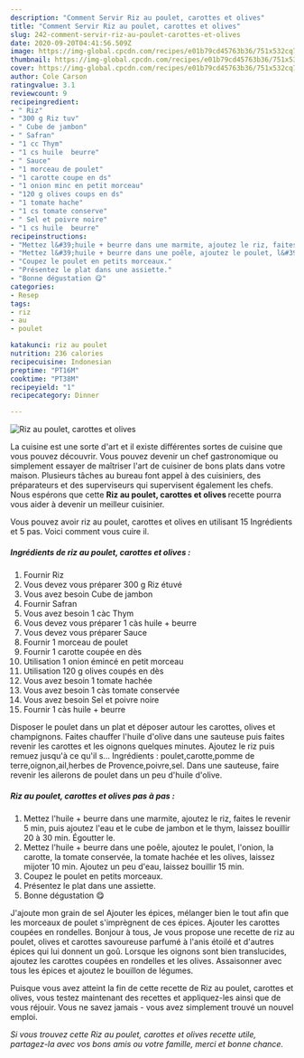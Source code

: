 ```yaml
---
description: "Comment Servir Riz au poulet, carottes et olives"
title: "Comment Servir Riz au poulet, carottes et olives"
slug: 242-comment-servir-riz-au-poulet-carottes-et-olives
date: 2020-09-20T04:41:56.509Z
image: https://img-global.cpcdn.com/recipes/e01b79cd45763b36/751x532cq70/riz-au-poulet-carottes-et-olives-photo-principale-de-la-recette.jpg
thumbnail: https://img-global.cpcdn.com/recipes/e01b79cd45763b36/751x532cq70/riz-au-poulet-carottes-et-olives-photo-principale-de-la-recette.jpg
cover: https://img-global.cpcdn.com/recipes/e01b79cd45763b36/751x532cq70/riz-au-poulet-carottes-et-olives-photo-principale-de-la-recette.jpg
author: Cole Carson
ratingvalue: 3.1
reviewcount: 9
recipeingredient:
- " Riz"
- "300 g Riz tuv"
- " Cube de jambon"
- " Safran"
- "1 cc Thym"
- "1 cs huile  beurre"
- " Sauce"
- "1 morceau de poulet"
- "1 carotte coupe en ds"
- "1 onion minc en petit morceau"
- "120 g olives coups en ds"
- "1 tomate hache"
- "1 cs tomate conserve"
- " Sel et poivre noire"
- "1 cs huile  beurre"
recipeinstructions:
- "Mettez l&#39;huile + beurre dans une marmite, ajoutez le riz, faites le revenir 5 min, puis ajoutez l&#39;eau et le cube de jambon et le thym, laissez bouillir 20 à 30 min. Égoutter le."
- "Mettez l&#39;huile + beurre dans une poêle, ajoutez le poulet, l&#39;onion, la carotte, la tomate conservée, la tomate hachée et les olives, laissez mijoter 10 min. Ajoutez un peu d&#39;eau, laissez bouillir 15 min."
- "Coupez le poulet en petits morceaux."
- "Présentez le plat dans une assiette."
- "Bonne dégustation 😋"
categories:
- Resep
tags:
- riz
- au
- poulet

katakunci: riz au poulet 
nutrition: 236 calories
recipecuisine: Indonesian
preptime: "PT16M"
cooktime: "PT38M"
recipeyield: "1"
recipecategory: Dinner

---
```



![Riz au poulet, carottes et olives](https://img-global.cpcdn.com/recipes/e01b79cd45763b36/751x532cq70/riz-au-poulet-carottes-et-olives-photo-principale-de-la-recette.jpg)

La cuisine est une sorte d'art et il existe différentes sortes de cuisine que vous pouvez découvrir. Vous pouvez devenir un chef gastronomique ou simplement essayer de maîtriser l'art de cuisiner de bons plats dans votre maison. Plusieurs tâches au bureau font appel à des cuisiniers, des préparateurs et des superviseurs qui supervisent également les chefs. Nous espérons que cette <strong> Riz au poulet, carottes et olives </strong> recette pourra vous aider à devenir un meilleur cuisinier.

<!--inarticleads1-->

Vous pouvez avoir riz au poulet, carottes et olives en utilisant 15 Ingrédients et 5 pas. Voici comment vous cuire il.

##### Ingrédients de riz au poulet, carottes et olives :

1. Fournir  Riz
1. Vous devez vous préparer 300 g Riz étuvé
1. Vous avez besoin  Cube de jambon
1. Fournir  Safran
1. Vous avez besoin 1 càc Thym
1. Vous devez vous préparer 1 càs huile + beurre
1. Vous devez vous préparer  Sauce
1. Fournir 1 morceau de poulet
1. Fournir 1 carotte coupée en dès
1. Utilisation 1 onion émincé en petit morceau
1. Utilisation 120 g olives coupés en dès
1. Vous avez besoin 1 tomate hachée
1. Vous avez besoin 1 càs tomate conservée
1. Vous avez besoin  Sel et poivre noire
1. Fournir 1 càs huile + beurre


Disposer le poulet dans un plat et déposer autour les carottes, olives et champignons. Faites chauffer l&#39;huile d&#39;olive dans une sauteuse puis faites revenir les carottes et les oignons quelques minutes. Ajoutez le riz puis remuez jusqu&#39;à ce qu&#39;il s… Ingrédients : poulet,carotte,pomme de terre,oignon,ail,herbes de Provence,poivre,sel. Dans une sauteuse, faire revenir les ailerons de poulet dans un peu d&#39;huile d&#39;olive. 

<!--inarticleads2-->

##### Riz au poulet, carottes et olives pas à pas :

1. Mettez l&#39;huile + beurre dans une marmite, ajoutez le riz, faites le revenir 5 min, puis ajoutez l&#39;eau et le cube de jambon et le thym, laissez bouillir 20 à 30 min. Égoutter le.
1. Mettez l&#39;huile + beurre dans une poêle, ajoutez le poulet, l&#39;onion, la carotte, la tomate conservée, la tomate hachée et les olives, laissez mijoter 10 min. Ajoutez un peu d&#39;eau, laissez bouillir 15 min.
1. Coupez le poulet en petits morceaux.
1. Présentez le plat dans une assiette.
1. Bonne dégustation 😋


J&#39;ajoute mon grain de sel Ajouter les épices, mélanger bien le tout afin que les morceaux de poulet s&#39;imprègnent de ces épices. Ajouter les carottes coupées en rondelles. Bonjour à tous, Je vous propose une recette de riz au poulet, olives et carottes savoureuse parfumé à l&#39;anis étoilé et d&#39;autres épices qui lui donnent un goû. Lorsque les oignons sont bien translucides, ajoutez les carottes coupées en rondelles et les olives. Assaisonner avec tous les épices et ajoutez le bouillon de légumes. 

<!--inarticleads1-->

<p>
Puisque vous avez atteint la fin de cette recette de Riz au poulet, carottes et olives, vous testez maintenant des recettes et appliquez-les ainsi que de vous réjouir. Vous ne savez jamais - vous avez simplement trouvé un nouvel emploi.
</p>

<p>
<i>Si vous trouvez cette Riz au poulet, carottes et olives recette utile, partagez-la avec vos bons amis ou votre famille, merci et bonne chance.</i>
</p>
